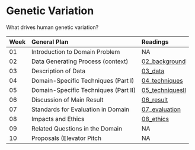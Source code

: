 # Genetic Variation

What drives human genetic variation?

|Week  | General Plan  | Readings   | 
|---|:---|:---|
| 01 | Introduction to Domain Problem   | NA   | 
| 02 | Data Generating Process (context)  | [02_background](https://github.com/ShanEllis/Genetic-Variation/tree/master/02_background)  |
| 03 | Description of Data   | [03_data](https://github.com/ShanEllis/Genetic-Variation/tree/master/03_data) |
| 04 | Domain-Specific Techniques (Part I)  | [04_techniques](https://github.com/ShanEllis/Genetic-Variation/tree/master/04_techniques)   | 
| 05 | Domain-Specific Techniques (Part II)  | [05_techniquesII](https://github.com/ShanEllis/Genetic-Variation/tree/master/05_techniquesII)   |
| 06 | Discussion of Main Result  | [06_result](https://github.com/ShanEllis/Genetic-Variation/tree/master/06_result)   | 
| 07 | Standards for Evaluation in Domain  |  [07_evaluation](https://github.com/ShanEllis/Genetic-Variation/tree/master/07_evaluation)  | 
| 08 | Impacts and Ethics  | [08_ethics](https://github.com/ShanEllis/Genetic-Variation/tree/master/08_ethics)    |
| 09 | Related Questions in the Domain | NA  | 
| 10 | Proposals (Elevator Pitch  | NA   | 

